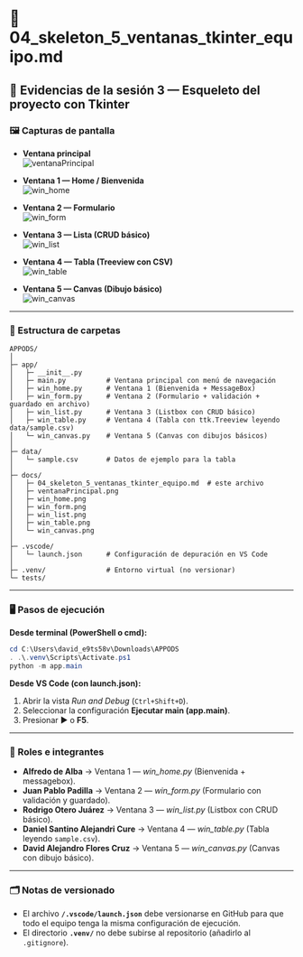 # 📄 04_skeleton_5_ventanas_tkinter_equipo.md

## 📌 Evidencias de la sesión 3 — Esqueleto del proyecto con Tkinter

### 🖼️ Capturas de pantalla
- **Ventana principal**  
  ![ventanaPrincipal](ventanaPrincipal.png)

- **Ventana 1 — Home / Bienvenida**  
  ![win_home](win_home.png)

- **Ventana 2 — Formulario**  
  ![win_form](win_form.png)

- **Ventana 3 — Lista (CRUD básico)**  
  ![win_list](win_list.png)

- **Ventana 4 — Tabla (Treeview con CSV)**  
  ![win_table](win_table.png)

- **Ventana 5 — Canvas (Dibujo básico)**  
  ![win_canvas](win_canvas.png)

---

### 📂 Estructura de carpetas
```
APPODS/
│
├─ app/
│   ├─ __init__.py
│   ├─ main.py          # Ventana principal con menú de navegación
│   ├─ win_home.py      # Ventana 1 (Bienvenida + MessageBox)
│   ├─ win_form.py      # Ventana 2 (Formulario + validación + guardado en archivo)
│   ├─ win_list.py      # Ventana 3 (Listbox con CRUD básico)
│   ├─ win_table.py     # Ventana 4 (Tabla con ttk.Treeview leyendo data/sample.csv)
│   └─ win_canvas.py    # Ventana 5 (Canvas con dibujos básicos)
│
├─ data/
│   └─ sample.csv       # Datos de ejemplo para la tabla
│
├─ docs/
│   ├─ 04_skeleton_5_ventanas_tkinter_equipo.md  # este archivo
│   ├─ ventanaPrincipal.png
│   ├─ win_home.png
│   ├─ win_form.png
│   ├─ win_list.png
│   ├─ win_table.png
│   └─ win_canvas.png
│
├─ .vscode/
│   └─ launch.json      # Configuración de depuración en VS Code
│
├─ .venv/               # Entorno virtual (no versionar)
└─ tests/
```

---

### 🖥️ Pasos de ejecución

**Desde terminal (PowerShell o cmd):**
```powershell
cd C:\Users\david_e9ts58v\Downloads\APPODS
. .\.venv\Scripts\Activate.ps1
python -m app.main
```

**Desde VS Code (con launch.json):**
1. Abrir la vista *Run and Debug* (`Ctrl+Shift+D`).
2. Seleccionar la configuración **Ejecutar main (app.main)**.
3. Presionar ▶ o **F5**.

---

### 👥 Roles e integrantes
- **Alfredo de Alba** → Ventana 1 — *win_home.py* (Bienvenida + messagebox).  
- **Juan Pablo Padilla** → Ventana 2 — *win_form.py* (Formulario con validación y guardado).  
- **Rodrigo Otero Juárez** → Ventana 3 — *win_list.py* (Listbox con CRUD básico).  
- **Daniel Santino Alejandri Cure** → Ventana 4 — *win_table.py* (Tabla leyendo `sample.csv`).  
- **David Alejandro Flores Cruz** → Ventana 5 — *win_canvas.py* (Canvas con dibujo básico).   

---

### 🗂️ Notas de versionado
- El archivo **`/.vscode/launch.json`** debe versionarse en GitHub para que todo el equipo tenga la misma configuración de ejecución.  
- El directorio **`.venv/`** no debe subirse al repositorio (añadirlo al `.gitignore`).  
